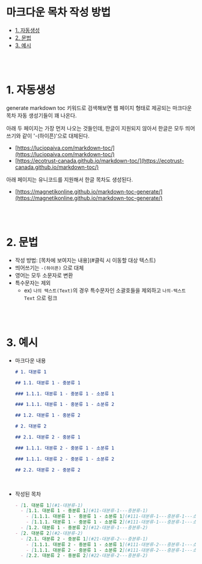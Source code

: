# 마크다운 목차 작성 방법

- [1. 자동생성](#1-자동생성)
- [2. 문법](#2-문법)
- [3. 예시](#3-예시)

<br><br>

# 1. 자동생성

generate markdown toc 키워드로 검색해보면 웹 페이지 형태로 제공되는 마크다운 목차 자동 생성기들이 꽤 나온다.

아래 두 페이지는 가장 먼저 나오는 것들인데, 한글이 지원되지 않아서 한글은 모두 띄어쓰기와 같이 '-(하이픈)'으로 대체된다.

- [https://luciopaiva.com/markdown-toc/](https://luciopaiva.com/markdown-toc/)
- [https://ecotrust-canada.github.io/markdown-toc/](https://ecotrust-canada.github.io/markdown-toc/)

아래 페이지는 유니코드를 지원해서 한글 목차도 생성된다.

- [https://magnetikonline.github.io/markdown-toc-generate/](https://magnetikonline.github.io/markdown-toc-generate/)

<br><br>

# 2. 문법

- 작성 방법: [목차에 보여지는 내용](#클릭 시 이동할 대상 텍스트)
- 띄어쓰기는 `-(하이픈)` 으로 대체
- 영어는 모두 소문자로 변환
- 특수문자는 제외
  - ex) `나의 텍스트(Text)`의 경우 특수문자인 소괄호들을 제외하고 `나의-텍스트Text` 으로 링크

<br><br>

# 3. 예시

- 마크다운 내용

  ```markdown
  # 1. 대분류 1

  ## 1.1. 대분류 1 - 중분류 1

  ### 1.1.1. 대분류 1 - 중분류 1 - 소분류 1

  ### 1.1.1. 대분류 1 - 중분류 1 - 소분류 2

  ## 1.2. 대분류 1 - 중분류 2

  # 2. 대분류 2

  ## 2.1. 대분류 2 - 중분류 1

  ### 1.1.1. 대분류 2 - 중분류 1 - 소분류 1

  ### 1.1.1. 대분류 2 - 중분류 1 - 소분류 2

  ## 2.2. 대분류 2 - 중분류 2
  ```

    <br>

- 작성된 목차
  ```markdown
  - [1. 대분류 1](#1-대분류-1)
    - [1.1. 대분류 1 - 중분류 1](#11-대분류-1---중분류-1)
      - [1.1.1. 대분류 1 - 중분류 1 - 소분류 1](#111-대분류-1---중분류-1---소분류-1)
      - [1.1.1. 대분류 1 - 중분류 1 - 소분류 2](#111-대분류-1---중분류-1---소분류-2)
    - [1.2. 대분류 1 - 중분류 2](#12-대분류-1---중분류-2)
  - [2. 대분류 2](#2-대분류-2)
    - [2.1. 대분류 2 - 중분류 1](#21-대분류-2---중분류-1)
      - [1.1.1. 대분류 2 - 중분류 1 - 소분류 1](#111-대분류-2---중분류-1---소분류-1)
      - [1.1.1. 대분류 2 - 중분류 1 - 소분류 2](#111-대분류-2---중분류-1---소분류-2)
    - [2.2. 대분류 2 - 중분류 2](#22-대분류-2---중분류-2)
  ```
